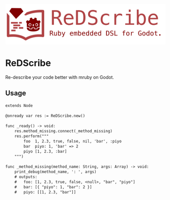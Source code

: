 <img src="icon/icon_with_title.png" alt="logo">

# ReDScribe
Re-describe your code better with mruby on Godot.


## Usage
```gdscript
extends Node

@onready var res := ReDScribe.new()

func _ready() -> void:
    res.method_missing.connect(_method_missing)
    res.perform("""
        foo  1, 2.3, true, false, nil, 'bar', :piyo
        bar  piyo: 1, 'bar' => 2 
        piyo [1, 2.3, :bar]
    """)

func _method_missing(method_name: String, args: Array) -> void:
    print_debug(method_name, ': ', args)
    # outputs:
    #   foo: [1, 2.3, true, false, <null>, "bar", "piyo"]
    #   bar: [{ "piyo": 1, "bar": 2 }]
    #   piyo: [[1, 2.3, "bar"]]
```
